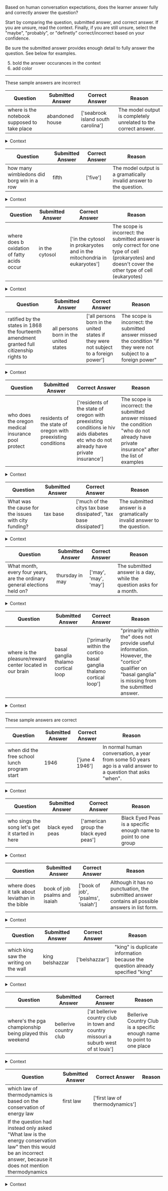 Based on human conversation expectations, does the learner answer fully and correctly answer the question?

Start by comparing the question, submitted answer, and correct answer. If you are unsure, read the context. Finally, if you are still unsure, select the "maybe", "probably", or "definetly" correct/incorrect based on your confidence.

Be sure the submitted answer provides enough detail to fully answer the question. See below for examples.

5. bold the answer occurances in the context
6. add color

--- 

These sample answers are incorrect


| Question | Submitted Answer | Correct Answer | Reason |
|----------|------------------|----------------|--------|
| where is the notebook supposed to take place | abandoned house | ['seabrook island south carolina'] | The model output is completely unrelated to the correct answer. |

<details><summary>Context</summary> In 1940, Seabrook Island, South Carolina, Noah Calhoun is smitten with 17 year old heiress Allison "Allie " Hamilton after seeing her at a carnival, and they have a summer love affair. Noah takes Allie to an abandoned house that he intends to buy for them. They try to make love, but are interrupted by Noah's friend Fin with the news that Allie's parents have the police looking for her. </details>


| Question | Submitted Answer | Correct Answer | Reason |
|----------|------------------|----------------|--------|
| how many wimbledons did borg win in a row | fifth | ['five'] | The model output is a gramatically invalid answer to the question.  |

<details><summary>Context</summary> Borg won his fifth consecutive Wimbledon singles title, the 1980 Wimbledon Men's Singles final, by defeating McEnroe in a five - set match, often cited as the best Wimbledon final ever played -- the only comparable match being the 2008 Federer -- Nadal final. Having lost the opening set to an all - out McEnroe assault, Borg took the next two and had two championship points at 5 -- 4 in the fourth. However, McEnroe averted disaster and went on to level the match in Wimbledon's most memorable 34 - point tiebreaker, which he won 18 -- 16. In the fourth - set tiebreak, McEnroe saved five match points, and Borg six set points, before McEnroe won the set. Björn served first to begin the 5th set and fell behind 15 -- 40. Borg then won 19 straight points on serve in the deciding set and prevailed after 3 hours, 53 minutes. Borg himself commented years later that this was the first time that he was afraid that he would lose, as well as feeling that it was the beginning of the end of his dominance. </details>


| Question | Submitted Answer | Correct Answer | Reason |
|----------|------------------|----------------|--------|
| where does b oxidation of fatty acids occur | in the cytosol | ['in the cytosol in prokaryotes and in the mitochondria in eukaryotes'] | The scope is incorrect: the submitted answer is only correct for one type of cell (prokaryotes) and doesn't cover the other type of cell (eukaryotes) |

<details><summary>Context</summary> In biochemistry and metabolism, beta - oxidation is the catabolic process by which fatty acid molecules are broken down in the cytosol in prokaryotes and in the mitochondria in eukaryotes to generate acetyl - CoA, which enters the citric acid cycle, and NADH and FADH, which are co-enzymes used in the electron transport chain. It is named as such because the beta carbon of the fatty acid undergoes oxidation to a carbonyl group. Beta - oxidation is primarily facilitated by the mitochondrial trifunctional protein, an enzyme complex associated with the inner mitochondrial membrane, although some fatty acids are oxidized in peroxisomes.  </details>
 

| Question | Submitted Answer | Correct Answer | Reason |
|----------|------------------|----------------|--------|
| ratified by the states in 1868 the fourteenth amendment granted full citizenship rights to | all persons born in the united states | ['all persons born in the united states if they were not subject to a foreign power'] |	 The scope is incorrect: the submitted answer missed the condition "if they were not subject to a foreign power" |

<details><summary>Context</summary> The Citizenship Clause overruled the Supreme Court's Dred Scott decision that black people were not citizens and could not become citizens, nor enjoy the benefits of citizenship. Some members of Congress voted for the Fourteenth Amendment in order to eliminate doubts about the constitutionality of the Civil Rights Act of 1866, or to ensure that no subsequent Congress could later repeal or alter the main provisions of that Act. The Civil Rights Act of 1866 had granted citizenship to all persons born in the United States if they were not subject to a foreign power, and this clause of the Fourteenth Amendment constitutionalized this rule.  </details>
 

| Question | Submitted Answer | Correct Answer | Reason |
|----------|------------------|----------------|--------|
| who does the oregon medical insurance pool protect | residents of the state of oregon with preexisting conditions | ['residents of the state of oregon with preexisting conditions ie hiv aids diabetes etc who do not already have private insurance'] |	 The scope is incorrect: the submitted answer missed the condition "who do not already have private insurance" after the list of examples |

<details><summary>Context</summary> The Oregon Medical Insurance Pool  (OMIP), instituted in 1987, is designed to provide medical insurance coverage for residents of the state of Oregon with pre-existing conditions  (i.e. HIV / AIDS, diabetes, etc.) who do not already have private insurance. OMIP is administered by Oregon's Office of Private Health Partnerships through Blue Cross / Blue Shield. It functions similarly to other private insurance.  </details>


| Question | Submitted Answer | Correct Answer | Reason |
|----------|------------------|----------------|--------|
| What was the cause for the issues with city funding? | tax base | ['much of the citys tax base dissipated', 'tax base dissipated'] |	 The submitted answer is a gramatically invalid answer to the question. |

<details><summary>Context</summary> Much of the city's tax base dissipated, leading to problems with funding education, sanitation, and traffic control within the city limits. In addition, residents in unincorporated suburbs had difficulty obtaining municipal services, such as sewage and building code enforcement. In 1958, a study recommended that the city of Jacksonville begin annexing outlying communities in order to create the needed tax base to improve services throughout the county. Voters outside the city limits rejected annexation plans in six referendums between 1960 and 1965. </details>
 

| Question | Submitted Answer | Correct Answer | Reason |
|----------|------------------|----------------|--------|
| What month, every four years, are the ordinary general elections held on? | thursday in may | ['may', 'may', 'may'] |	 The submitted answer is a day, while the question asks for a month. |

<details><summary>Context</summary> Under the Scotland Act 1998, ordinary general elections for the Scottish Parliament are held on the first Thursday in May every four years (1999, 2003, 2007 and so on). The date of the poll may be varied by up to one month either way by the Monarch on the proposal of the Presiding Officer. If the Parliament itself resolves that it should be dissolved (with at least two-thirds of the Members voting in favour), or if the Parliament fails to nominate one of its members to be First Minister within 28 days of a General Election or of the position becoming vacant, the Presiding Officer proposes a date for an extraordinary general election and the Parliament is dissolved by the Queen by royal proclamation. Extraordinary general elections are in addition to ordinary general elections, unless held less than six months before the due date of an ordinary general election, in which case they supplant it. The following ordinary election reverts to the first Thursday in May, a multiple of four years after 1999 (i.e., 5 May 2011, 7 May 2015, etc.). </details>


| Question | Submitted Answer | Correct Answer | Reason |
|----------|------------------|----------------|--------|
| where is the pleasure/reward center located in our brain | basal ganglia thalamo cortical loop | ['primarily within the cortico basal ganglia thalamo cortical loop'] | "primarily within the" does not provide useful information. However, the "cortico" qualifier on "basal ganglia" is missing from the submitted answer. |

<details><summary>Context</summary> The brain structures that compose the reward system are located primarily within the cortico - basal ganglia - thalamo - cortical loop; the basal ganglia portion of the loop drives activity within the reward system. Most of the pathways that connect structures within the reward system are glutamatergic interneurons, GABAergic medium spiny neurons, and dopaminergic projection neurons, although other types of projection neurons contribute  (e.g., orexinergic projection neurons). The reward system includes the ventral tegmental area, ventral striatum  (i.e., the nucleus accumbens and olfactory tubercle), dorsal striatum  (i.e., the caudate nucleus and putamen), substantia nigra  (i.e., the pars compacta and pars reticulata), prefrontal cortex, anterior cingulate cortex, insular cortex, hippocampus, hypothalamus  (particularly, the orexinergic nucleus in the lateral hypothalamus), thalamus  (multiple nuclei), subthalamic nucleus, globus pallidus  (both external and internal), ventral pallidum, parabrachial nucleus, amygdala, and the remainder of the extended amygdala. The dorsal raphe nucleus and cerebellum appear to modulate some forms of reward - related cognition  (i.e., associative learning, motivational salience, and positive emotions) and behaviors as well.  </details>

---

These sample answers are correct


| Question | Submitted Answer | Correct Answer | Reason |
|----------|------------------|----------------|--------|
| when did the free school lunch program start | 1946 | ['june 4 1946'] | In normal human conversation, a year from some 50 years ago is a valid answer to a question that asks "when". |

<details><summary>Context</summary> The Richard B. Russell National School Lunch Act  (79 P.L. 396, 60 Stat. 230) is a United States federal law that created the National School Lunch Program  (NSLP) to provide low - cost or free school lunch meals to qualified students through subsidies to schools. The program was established as a way to prop up food prices by absorbing farm surpluses, while at the same time providing food to school age children. It was named after Richard Russell, Jr., signed into law by President Harry S. Truman in 1946, and entered the federal government into schools dietary programs on June 4, 1946.  </details>



| Question | Submitted Answer | Correct Answer | Reason |
|----------|------------------|----------------|--------|
| who sings the song let's get it started in here | black eyed peas | ['american group the black eyed peas'] | Black Eyed Peas is a specific enough name to point to one group |

<details><summary>Context</summary> "Let's Get It Started " is a song by American group The Black Eyed Peas, released as a single on June 22, 2004. The track was the fourth single released from the band's 2003 album Elephunk and is a re-worked version of the album's third track "Let's Get Retarded ". This version was included as a bonus track on the 2004 re-issue of the album.  </details>
 

| Question | Submitted Answer | Correct Answer | Reason |
|----------|------------------|----------------|--------|
| where does it talk about leviathan in the bible | book of job psalms and isaiah | ['book of job', 'psalms', 'isaiah'] |	 Although it has no punctuation, the submitted answer contains all possible answers in list form. |

<details><summary>Context</summary> Leviathan  (/ lɪˈvaɪ. əθən /; Hebrew: לִוְיָתָן, Modern Livyatan, Tiberian Liwyāṯān) is a sea monster referenced in the Hebrew Bible in the Book of Job, Psalms, and Isaiah.  </details>
 

| Question | Submitted Answer | Correct Answer | Reason |
|----------|------------------|----------------|--------|
| which king saw the writing on the wall | king belshazzar | ['belshazzar'] |	 "king" is duplicate information because the question already specified "king" |

<details><summary>Context</summary> King Belshazzar holds a great feast for a thousand of his lords, and commands that the Temple vessels from Jerusalem be brought in so that they can drink from them, but as the Babylonians drink, a hand appears and writes on the wall. Belshazzar calls for his magicians and diviners to interpret the writing, but they are unable even to read them. The queen advises Belshazzar to send for Daniel, renowned for his wisdom. Daniel is brought in, and the king offers to make him third in rank in the kingdom if he can interpret the writing. Daniel declines the honour, but agrees to the request. He reminds Belshazzar that Nebuchadnezzar's greatness was the gift of God, and that when he became arrogant God threw him down until he learned humility: "the Most High God has sovereignty over the kingdom of mortals, and sets over it whomever He will. " Belshazzar has drunk from the vessels of God's Temple and praised his idols, but he has not given honour to God, and so God sent this hand and wrote these words:  </details>


| Question | Submitted Answer | Correct Answer | Reason |
|----------|------------------|----------------|--------|
| where's the pga championship being played this weekend | bellerive country club | ['at bellerive country club in town and country missouri a suburb west of st louis'] |	 Bellerive Country Club is a specific enough name to point to one place |

<details><summary>Context</summary> The 2018 PGA Championship was the 100th PGA Championship, held on August 9 -- 12 at Bellerive Country Club in Town and Country, Missouri, a suburb west of St. Louis. This was the second PGA Championship  (1992) and third major  (1965 U.S. Open) held at Bellerive. It was also the last to be held in the month of August. Just before the 2017 tournament, the PGA announced that the Championship will move to May in 2019.  </details>


| Question | Submitted Answer | Correct Answer | Reason |
|----------|------------------|----------------|--------|
| which law of thermodynamics is based on the conservation of energy law | first law | ['first law of thermodynamics']
|	 If the question had instead only asked "What law is the energy conservation law" then this would be an incorrect answer, because it does not mention thermodynamics |

<details><summary>Context</summary>  Zeroth law of thermodynamics: If two systems are in thermal equilibrium with a third system, they are in thermal equilibrium with each other. This law helps define the concept of temperature.   First law of thermodynamics: When energy passes, as work, as heat, or with matter, into or out from a system, the system's internal energy changes in accord with the law of conservation of energy. Equivalently, perpetual motion machines of the first kind  (machines that produce work with no energy input) are impossible.   Second law of thermodynamics: In a natural thermodynamic process, the sum of the entropies of the interacting thermodynamic systems increases. Equivalently, perpetual motion machines of the second kind  (machines that spontaneously convert thermal energy into mechanical work) are impossible.   Third law of thermodynamics: The entropy of a system approaches a constant value as the temperature approaches absolute zero. With the exception of non-crystalline solids  (glasses) the entropy of a system at absolute zero is typically close to zero, and is equal to the natural logarithm of the product of the quantum ground states.   </details>
